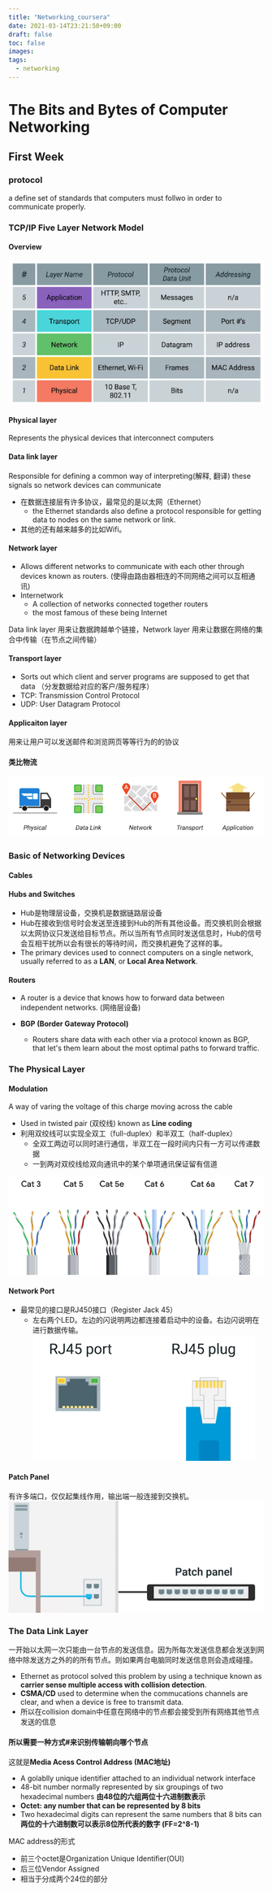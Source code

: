 ```yaml
---
title: "Networking_coursera"
date: 2021-03-14T23:21:58+09:00
draft: false
toc: false
images:
tags:
  - networking
---
```

# The Bits and Bytes of Computer Networking

## First Week

### protocol
a define set of standards that computers must follwo in order to communicate properly.

### TCP/IP Five Layer Network Model
#### Overview 
![five layers](https://github.com/ACGNM/pics/raw/master/networking/TCP:IP%20five%20layers.png)

#### Physical layer
Represents the physical devices that interconnect computers

#### Data link layer
Responsible for defining a common way of interpreting(解释, 翻译) these signals so network devices can communicate

- 在数据连接层有许多协议，最常见的是以太网（Ethernet）
	- the Ethernet standards also define a protocol responsible for getting data to nodes on the same network or link.
-  其他的还有越来越多的比如Wifi。

#### Network layer
- Allows different networks to communicate with each other through devices known as routers. (使得由路由器相连的不同网络之间可以互相通讯)
- Internetwork
	- A collection of networks connected together routers
	- the most famous of these being Internet

Data link layer 用来让数据跨越单个链接，Network layer 用来让数据在网络的集合中传输（在节点之间传输）

#### Transport layer
- Sorts out which client and server programs are supposed to get that data （分发数据给对应的客户/服务程序）
- TCP: Transmission Control Protocol
- UDP: User Datagram Protocol

#### Applicaiton layer
用来让用户可以发送邮件和浏览网页等等行为的的协议

#### 类比物流
![layers](https://github.com/ACGNM/pics/raw/master/networking/layers.png)

### Basic of Networking Devices

#### Cables

#### Hubs and Switches

- Hub是物理层设备，交换机是数据链路层设备
- Hub在接收到信号时会发送至连接到Hub的所有其他设备。而交换机则会根据以太网协议只发送给目标节点。所以当所有节点同时发送信息时，Hub的信号会互相干扰所以会有很长的等待时间，而交换机避免了这样的事。
- The primary devices used to connect computers on a single network, usually referred to as a **LAN**, or **Local Area Network**.

#### Routers
- A router is a device that knows how to forward data between independent networks. (网络层设备)

- **BGP (Border Gateway Protocol)**

	- Routers share data with each other via a protocol known as BGP, that let's them learn about the most optimal paths to forward traffic.

### The Physical Layer

#### Modulation 
A way of varing the voltage of this charge moving across the cable

- Used in twisted pair (双绞线) known as **Line coding**
- 利用双绞线可以实现全双工（full-duplex）和半双工（half-duplex）
	- 全双工两边可以同时进行通信，半双工在一段时间内只有一方可以传递数据
	- 一到两对双绞线给双向通讯中的某个单项通讯保证留有信道

![cables](https://github.com/ACGNM/pics/raw/master/networking/cables.png)

#### Network Port
- 最常见的接口是RJ450接口（Register Jack 45）
	- 左右两个LED。左边的闪说明两边都连接着启动中的设备。右边闪说明在进行数据传输。
![RJ45](https://github.com/ACGNM/pics/raw/master/networking/RJ45.png)

#### Patch Panel
有许多端口，仅仅起集线作用，输出端一般连接到交换机。
![Patch Panel](https://github.com/ACGNM/pics/raw/master/networking/Patch_panel.png)

### The Data Link Layer

一开始以太网一次只能由一台节点的发送信息。因为所每次发送信息都会发送到网络中除发送方之外的的所有节点。则如果两台电脑同时发送信息则会造成碰撞。

- Ethernet as protocol solved this problem by using a technique known as **carrier sense multiple access with collision detection**.
-  **CSMA/CD**  used to determine when the commucations channels are clear, and when a device is free to transmit data.
-  所以在collision domain中任意在网络中的节点都会接受到所有网络其他节点发送的信息

####  **所以需要一种方式#来识别传输朝向哪个节点**

这就是**Media Acess Control Address (MAC地址)**

- A golablly unique identifier attached to an individual network interface
- 48-bit number normally represented by six groupings of two hexadecimal numbers **由48位的六组两位十六进制数表示**
- **Octet: any number that can be represented by 8 bits**
- Two hexadecimal digits can represent the same numbers that 8 bits can **两位的十六进制数可以表示8位所代表的数字 (FF=2^8-1)**

MAC address的形式
- 前三个octet是Organization Unique Identifier(OUI)
- 后三位Vendor Assigned
- 相当于分成两个24位的部分


